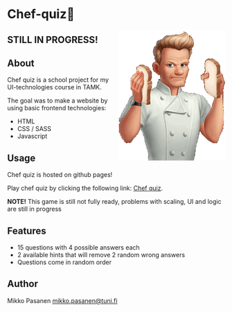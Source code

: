 # Chef-quiz🍳
<img align="right" alt="gordon" src="./pics/gordon.gif">

## STILL IN PROGRESS!

## About
Chef quiz is a school project for my UI-technologies course in TAMK.

The goal was to make a website by using basic frontend technologies:
- HTML
- CSS / SASS
- Javascript

## Usage

Chef quiz is hosted on github pages!

Play chef quiz by clicking the following link:
[Chef quiz](https://mikkopasanen.github.io/Chef-quiz/).

<b>NOTE!</b> This game is still not fully ready, problems with scaling, UI and logic are still in progress


## Features
- 15 questions with 4 possible answers each
- 2 available hints that will remove 2 random wrong answers
- Questions come in random order


## Author

Mikko Pasanen <mikko.pasanen@tuni.fi>
